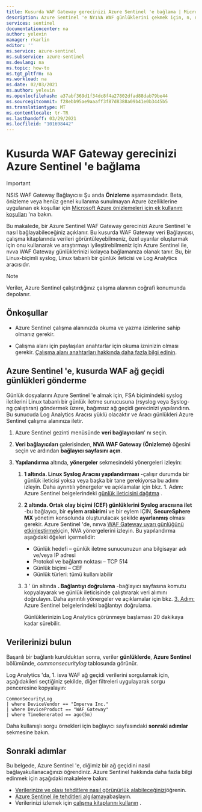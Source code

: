 ```yaml
---
title: Kusurda WAF Gateway gerecinizi Azure Sentinel 'e bağlama | Microsoft Docs
description: Azure Sentinel 'e NYıVA WAF günlüklerini çekmek için, n, n, n, NBU ağ geçidi bağlayıcısını kullanmayı öğrenin. Çalışma kitaplarında kusuru WAF verilerini görüntüleyin, uyarılar oluşturun ve araştırmayı izleyin.
services: sentinel
documentationcenter: na
author: yelevin
manager: rkarlin
editor: ''
ms.service: azure-sentinel
ms.subservice: azure-sentinel
ms.devlang: na
ms.topic: how-to
ms.tgt_pltfrm: na
ms.workload: na
ms.date: 02/03/2021
ms.author: yelevin
ms.openlocfilehash: a37abf369d1f34dc8f4a27802dfad88dab79be44
ms.sourcegitcommit: f28ebb95ae9aaaff3f87d8388a09b41e0b3445b5
ms.translationtype: MT
ms.contentlocale: tr-TR
ms.lasthandoff: 03/29/2021
ms.locfileid: "101698442"
---
```

# <a name="connect-your-imperva-waf-gateway-appliance-to-azure-sentinel"></a>Kusurda WAF Gateway gerecinizi Azure Sentinel 'e bağlama

> [!IMPORTANT]
> NSIS WAF Gateway Bağlayıcısı Şu anda **Önizleme** aşamasındadır. Beta, önizleme veya henüz genel kullanıma sunulmayan Azure özelliklerine uygulanan ek koşullar için [Microsoft Azure önizlemeleri için ek kullanım koşulları](https://azure.microsoft.com/support/legal/preview-supplemental-terms/) 'na bakın.

Bu makalede, bir Azure Sentinel WAF Gateway gerecinizi Azure Sentinel 'e nasıl bağlayabileceğiniz açıklanır. Bu kusurda WAF Gateway veri Bağlayıcısı, çalışma kitaplarında verileri görüntüleyebilmeniz, özel uyarılar oluşturmak için onu kullanarak ve araştırmayı iyileştirebilmeniz için Azure Sentinel ile, nvva WAF Gateway günlüklerinizi kolayca bağlamanıza olanak tanır. Bu, bir Linux-biçimli syslog, Linux tabanlı bir günlük ileticisi ve Log Analytics aracısıdır.

> [!NOTE]
> Veriler, Azure Sentinel çalıştırdığınız çalışma alanının coğrafi konumunda depolanır.

## <a name="prerequisites"></a>Önkoşullar

- Azure Sentinel çalışma alanınızda okuma ve yazma izinlerine sahip olmanız gerekir.

- Çalışma alanı için paylaşılan anahtarlar için okuma izninizin olması gerekir. [Çalışma alanı anahtarları hakkında daha fazla bilgi edinin](../azure-monitor/agents/log-analytics-agent.md#workspace-id-and-key).

## <a name="send-imperva-waf-gateway-logs-to-azure-sentinel"></a>Azure Sentinel 'e, kusurda WAF ağ geçidi günlükleri gönderme

Günlük dosyalarını Azure Sentinel 'e almak için, FSA biçimindeki syslog iletilerini Linux tabanlı bir günlük iletme sunucusuna (rsyslog veya Syslog-ng çalıştıran) göndermek üzere, bağımsız ağ geçidi gerecinizi yapılandırın. Bu sunucuda Log Analytics Aracısı yüklü olacaktır ve Aracı günlükleri Azure Sentinel çalışma alanınıza iletir.

1. Azure Sentinel gezinti menüsünde **veri bağlayıcıları**' nı seçin.

1. **Veri bağlayıcıları** galerisinden, **NVA WAF Gateway (Önizleme)** öğesini seçin ve ardından **bağlayıcı sayfasını açın**.

1. **Yapılandırma** altında, **yönergeler** sekmesindeki yönergeleri izleyin:

    1. **1 altında. Linux Syslog Aracısı yapılandırması** -çalışır durumda bir günlük ileticisi yoksa veya başka bir tane gerekiyorsa bu adımı izleyin. Daha ayrıntılı yönergeler ve açıklamalar için bkz. 1. Adım: Azure Sentinel belgelerindeki [günlük ileticisini dağıtma](connect-cef-agent.md) .

    1. **2 altında. Ortak olay biçimi (CEF) günlüklerini Syslog aracısına ilet** -bu bağlayıcı, bir **eylem arabirimi** ve bir eylem IÇIN, **SecureSphere MX** yönetim konsolunda oluşturulacak şekilde **ayarlanmış** olması gerekir. Azure Sentinel 'de, nınva [WAF Gateway uyarı günlüğünü etkinleştirmek](https://community.imperva.com/blogs/craig-burlingame1/2020/11/13/steps-for-enabling-imperva-waf-gateway-alert)için, NVA yönergelerini izleyin. Bu yapılandırma aşağıdaki öğeleri içermelidir:
        - Günlük hedefi – günlük iletme sunucunuzun ana bilgisayar adı ve/veya IP adresi
        - Protokol ve bağlantı noktası – TCP 514
        - Günlük biçimi – CEF
        - Günlük türleri: tümü kullanılabilir

    1. 3 ' ün altında **. Bağlantıyı doğrulama** -bağlayıcı sayfasına komutu kopyalayarak ve günlük ileticisinde çalıştırarak veri alımını doğrulayın. Daha ayrıntılı yönergeler ve açıklamalar için bkz. [3. Adım:](connect-cef-verify.md) Azure Sentinel belgelerindeki bağlantıyı doğrulama.

        Günlüklerinizin Log Analytics görünmeye başlaması 20 dakikaya kadar sürebilir.

## <a name="find-your-data"></a>Verilerinizi bulun

Başarılı bir bağlantı kurulduktan sonra, veriler **günlüklerde**, **Azure Sentinel** bölümünde, *commonsecuritylog* tablosunda görünür.

Log Analytics 'da, 1. isva WAF ağ geçidi verilerini sorgulamak için, aşağıdakileri seçtiğiniz şekilde, diğer filtreleri uygulayarak sorgu penceresine kopyalayın:

```kusto
CommonSecurityLog 
| where DeviceVendor == "Imperva Inc." 
| where DeviceProduct == "WAF Gateway" 
| where TimeGenerated == ago(5m)
```

Daha kullanışlı sorgu örnekleri için bağlayıcı sayfasındaki **sonraki adımlar** sekmesine bakın.

## <a name="next-steps"></a>Sonraki adımlar
Bu belgede, Azure Sentinel 'e, diğimiz bir ağ geçidini nasıl bağlayakullanacağınızı öğrendiniz. Azure Sentinel hakkında daha fazla bilgi edinmek için aşağıdaki makalelere bakın:

- [Verilerinize ve olası tehditlere nasıl görünürlük alabileceğinizi](quickstart-get-visibility.md)öğrenin.
- [Azure Sentinel ile tehditleri algılamaya](tutorial-detect-threats-built-in.md)başlayın.
- Verilerinizi izlemek için [çalışma kitaplarını kullanın](tutorial-monitor-your-data.md) .